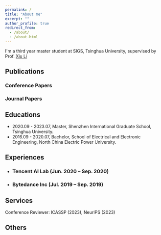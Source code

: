 ```yaml
---
permalink: /
title: "About me"
excerpt: ""
author_profile: true
redirect_from: 
  - /about/
  - /about.html
---
```


I'm a third year master student at SIGS, Tsinghua University, supervised by Prof. [Xiu Li](https://www.sigs.tsinghua.edu.cn/lx/main.htm)


Publications
------
### Conference Papers

### Journal Papers

Educations
------
- 2020.09 - 2023.07, Master, Shenzhen International Graduate School, Tsinghua University.
- 2016.09 - 2020.07, Bachelor, School of Electrical and Electronic Engineering, North China Electric Power University.

Experiences
------

- ### Tencent AI Lab (Jun. 2020 – Sep. 2020)

- ### Bytedance Inc (Jul. 2019 – Sep. 2019)

Services
------
Conference Reviewer: ICASSP (2023), NeurIPS (2023)
<!-- , ICRA (2023). -->

<!-- Journal Reviewer: IEEE Robotics and Automation Letters (RA-L) -->

<!-- Awards
------ -->



Others
------
<!-- During my leisure time, I like sports such as running, table tennis and swimming. I used to be an amateur long-distance runner. I finished a half marathon (21.0975 km) in 1h30min and a marathon (42.195 km) in 3h36min. -->
